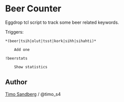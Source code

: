 Beer Counter
===================

Eggdrop tcl script to track some beer related keywords.

Triggers:

	*(beer|tsih|olut|tsst|kork|sihh|sihahti)*
	
		Add one

	!beerstats

		Show statistics

Author 
------

[Timo Sandberg](mailto:warren@iki.fi) / @timo_s4

